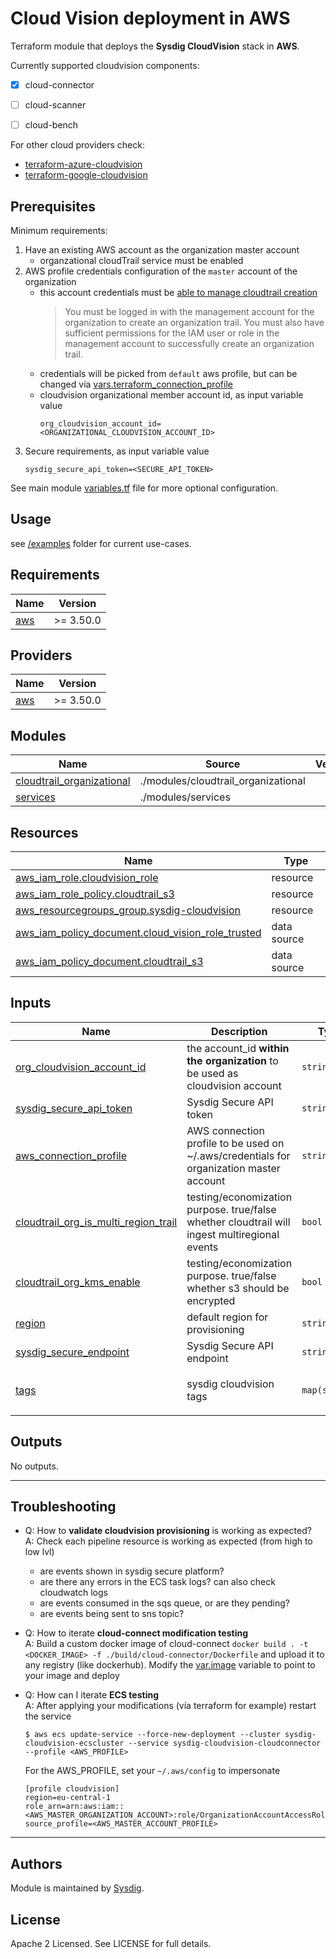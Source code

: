 # Cloud Vision deployment in AWS

Terraform module that deploys the **Sysdig CloudVision** stack in **AWS**.

Currently supported cloudvision components:
- [X] cloud-connector
- [ ] cloud-scanner
- [ ] cloud-bench


For other cloud providers check:
- [terraform-azure-cloudvision](https://github.com/sysdiglabs/terraform-azurerm-cloudvision)
- [terraform-google-cloudvision](https://github.com/sysdiglabs/terraform-google-cloudvision)

## Prerequisites

Minimum requirements:

1.  Have an existing AWS account as the organization master account
    - organzational cloudTrail service must be enabled
1.  AWS profile credentials configuration of the `master` account of the organization
    - this account credentials must be [able to manage cloudtrail creation](https://docs.aws.amazon.com/awscloudtrail/latest/userguide/creating-trail-organization.html)
        > You must be logged in with the management account for the organization to create an organization trail. You must also have sufficient permissions for the IAM user or role in the management account to successfully create an organization trail.
    - credentials will be picked from `default` aws profile, but can be changed vía [vars.terraform\_connection\_profile](#input\_terraform\_connection\_profile)
    - cloudvision organizational member account id, as input variable value
        ```
       org_cloudvision_account_id=<ORGANIZATIONAL_CLOUDVISION_ACCOUNT_ID>
        ```
1. Secure requirements, as input variable value
    ```
    sysdig_secure_api_token=<SECURE_API_TOKEN>
    ```

See main module [variables.tf](./variables.tf) file for more optional configuration.

## Usage

see [/examples](./examples) folder for current use-cases.

<!-- BEGIN_TF_DOCS -->
## Requirements

| Name | Version |
|------|---------|
| <a name="requirement_aws"></a> [aws](#requirement\_aws) | >= 3.50.0 |

## Providers

| Name | Version |
|------|---------|
| <a name="provider_aws"></a> [aws](#provider\_aws) | >= 3.50.0 |

## Modules

| Name | Source | Version |
|------|--------|---------|
| <a name="module_cloudtrail_organizational"></a> [cloudtrail\_organizational](#module\_cloudtrail\_organizational) | ./modules/cloudtrail_organizational |  |
| <a name="module_services"></a> [services](#module\_services) | ./modules/services |  |

## Resources

| Name | Type |
|------|------|
| [aws_iam_role.cloudvision_role](https://registry.terraform.io/providers/hashicorp/aws/latest/docs/resources/iam_role) | resource |
| [aws_iam_role_policy.cloudtrail_s3](https://registry.terraform.io/providers/hashicorp/aws/latest/docs/resources/iam_role_policy) | resource |
| [aws_resourcegroups_group.sysdig-cloudvision](https://registry.terraform.io/providers/hashicorp/aws/latest/docs/resources/resourcegroups_group) | resource |
| [aws_iam_policy_document.cloud_vision_role_trusted](https://registry.terraform.io/providers/hashicorp/aws/latest/docs/data-sources/iam_policy_document) | data source |
| [aws_iam_policy_document.cloudtrail_s3](https://registry.terraform.io/providers/hashicorp/aws/latest/docs/data-sources/iam_policy_document) | data source |

## Inputs

| Name | Description | Type | Default | Required |
|------|-------------|------|---------|:--------:|
| <a name="input_org_cloudvision_account_id"></a> [org\_cloudvision\_account\_id](#input\_org\_cloudvision\_account\_id) | the account\_id **within the organization** to be used as cloudvision account | `string` | n/a | yes |
| <a name="input_sysdig_secure_api_token"></a> [sysdig\_secure\_api\_token](#input\_sysdig\_secure\_api\_token) | Sysdig Secure API token | `string` | n/a | yes |
| <a name="input_aws_connection_profile"></a> [aws\_connection\_profile](#input\_aws\_connection\_profile) | AWS connection profile to be used on ~/.aws/credentials for organization master account | `string` | `"default"` | no |
| <a name="input_cloudtrail_org_is_multi_region_trail"></a> [cloudtrail\_org\_is\_multi\_region\_trail](#input\_cloudtrail\_org\_is\_multi\_region\_trail) | testing/economization purpose. true/false whether cloudtrail will ingest multiregional events | `bool` | `true` | no |
| <a name="input_cloudtrail_org_kms_enable"></a> [cloudtrail\_org\_kms\_enable](#input\_cloudtrail\_org\_kms\_enable) | testing/economization purpose. true/false whether s3 should be encrypted | `bool` | `true` | no |
| <a name="input_region"></a> [region](#input\_region) | default region for provisioning | `string` | `"eu-central-1"` | no |
| <a name="input_sysdig_secure_endpoint"></a> [sysdig\_secure\_endpoint](#input\_sysdig\_secure\_endpoint) | Sysdig Secure API endpoint | `string` | `"https://secure.sysdig.com"` | no |
| <a name="input_tags"></a> [tags](#input\_tags) | sysdig cloudvision tags | `map(string)` | <pre>{<br>  "product": "sysdig-cloudvision"<br>}</pre> | no |

## Outputs

No outputs.
<!-- END_TF_DOCS -->

---
## Troubleshooting

- Q: How to **validate cloudvision provisioning** is working as expected?<br/>
  A: Check each pipeline resource is working as expected (from high to low lvl)
    - are events shown in sysdig secure platform?
    - are there any errors in the ECS task logs? can also check cloudwatch logs
    - are events consumed in the sqs queue, or are they pending?
    - are events being sent to sns topic?


- Q: How to iterate **cloud-connect modification testing**
  <br/>A: Build a custom docker image of cloud-connect `docker build . -t <DOCKER_IMAGE> -f ./build/cloud-connector/Dockerfile` and upload it to any registry (like dockerhub).
  Modify the [var.image](./modules/services_cloud_connect/variables.tf) variable to point to your image and deploy


- Q: How can I iterate **ECS testing**
  <br/>A: After applying your modifications (vía terraform for example) restart the service
    ```
    $ aws ecs update-service --force-new-deployment --cluster sysdig-cloudvision-ecscluster --service sysdig-cloudvision-cloudconnector --profile <AWS_PROFILE>
    ```

  For the AWS_PROFILE, set your `~/.aws/config` to impersonate
    ```
    [profile cloudvision]
    region=eu-central-1
    role_arn=arn:aws:iam::<AWS_MASTER_ORGANIZATION_ACCOUNT>:role/OrganizationAccountAccessRole
    source_profile=<AWS_MASTER_ACCOUNT_PROFILE>
    ```


---

## Authors

Module is maintained by [Sysdig](https://sysdig.com).

## License

Apache 2 Licensed. See LICENSE for full details.
